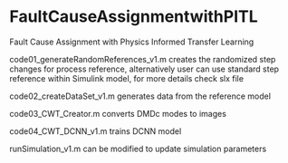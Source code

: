 # FaultCauseAssignmentwithPITL
Fault Cause Assignment with Physics Informed Transfer Learning

code01_generateRandomReferences_v1.m creates the randomized step changes for process reference, alternatively user can use standard step reference within Simulink model, for more details check slx file

code02_createDataSet_v1.m generates data from the reference model

code03_CWT_Creator.m converts DMDc modes to images

code04_CWT_DCNN_v1.m trains DCNN model

runSimulation_v1.m can be modified to update simulation parameters
